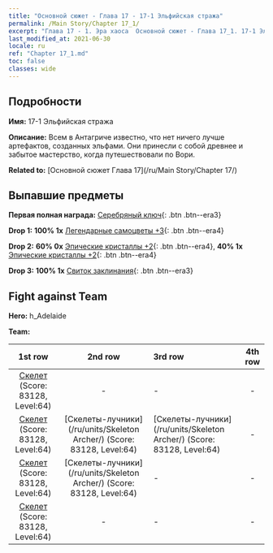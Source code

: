 ```yaml
---
title: "Основной сюжет - Глава 17 - 17-1 Эльфийская стража"
permalink: /Main Story/Chapter 17_1/
excerpt: "Глава 17 - 1. Эра хаоса  Основной сюжет - Глава 17_1. 17-1 Эльфийская стража"
last_modified_at: 2021-06-30
locale: ru
ref: "Chapter 17_1.md"
toc: false
classes: wide
---
```


## Подробности

 **Имя:** 17-1 Эльфийская стража

 **Описание:** Всем в Антагриче известно, что нет ничего лучше артефактов, созданных эльфами. Они принесли с собой древнее и забытое мастерство, когда путешествовали по Вори.

 **Related to:** [Основной сюжет Глава 17](/ru/Main Story/Chapter 17/)

## Выпавшие предметы

 **Первая полная награда:** [Серебряный ключ](/ItemsRU/con_693/){: .btn .btn--era3}

 **Drop 1:** **100% 1x** [Легендарные самоцветы +3](/ItemsRU/mat_58/){: .btn .btn--era4}

 **Drop 2:** **60% 0x** [Эпические кристаллы +2](/ItemsRU/mat_52/){: .btn .btn--era4}, **40% 1x** [Эпические кристаллы +2](/ItemsRU/mat_52/){: .btn .btn--era4}

 **Drop 3:** **100% 1x** [Свиток заклинания](/ItemsRU/con_694/){: .btn .btn--era3}


## Fight against Team
 **Hero:** h_Adelaide

 **Team:**


  | 1st row | 2nd row | 3rd row | 4th row |
  |:----:|:----:|:----|:----:|
  | [Скелет](/ru/units/Skeleton/) (Score: 83128, Level:64)  | - | - | - |
  | [Скелет](/ru/units/Skeleton/) (Score: 83128, Level:64)  | [Скелеты-лучники](/ru/units/Skeleton Archer/) (Score: 83128, Level:64)  | [Скелеты-лучники](/ru/units/Skeleton Archer/) (Score: 83128, Level:64)  | - |
  | [Скелет](/ru/units/Skeleton/) (Score: 83128, Level:64)  | [Скелеты-лучники](/ru/units/Skeleton Archer/) (Score: 83128, Level:64)  | - | - |
  | [Скелет](/ru/units/Skeleton/) (Score: 83128, Level:64)  | - | - | - |


